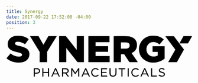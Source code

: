 ```yaml
---
title: Synergy
date: 2017-09-22 17:52:00 -04:00
position: 3
---
```


<svg version="1.1" id="Layer_1" xmlns="http://www.w3.org/2000/svg" xmlns:xlink="http://www.w3.org/1999/xlink" x="0px" y="0px"
	 viewBox="0 0 762 170" style="enable-background:new 0 0 762 170;" xml:space="preserve">
<g>
	<path d="M288.6,2c9.9,0,19.7,0,29.5,0c0,35.8,0,71.6,0,107.5c-0.3,0-0.6,0.1-1,0.1c-8.1,0-16.2,0-24.3,0c-0.6,0-1-0.2-1.4-0.7
		c-13.4-17.1-26.9-34.2-40.4-51.2c-1.4-1.8-2.8-3.6-4.2-5.4c-0.2-0.3-0.5-0.6-0.9-1.1c0,19.6,0,38.9,0,58.3c-9.9,0-19.6,0-29.4,0
		c0-35.8,0-71.6,0-107.5c0.3,0,0.7,0,1,0c8.6,0,17.3,0,25.9,0c0.6,0,1,0.2,1.4,0.7c14.3,18.5,28.7,37,43.1,55.5
		c0.2,0.2,0.3,0.4,0.7,0.8C288.6,39.9,288.6,21,288.6,2z"/>
	<path d="M538.7,109.6c-0.6,0-0.9,0-1.2,0c-10.7,0-21.5,0-32.2,0c-0.7,0-1.1-0.2-1.5-0.8C497,98.5,490.2,88.2,483.5,78
		c-0.5-0.8-1-1.1-2-1c-3.6,0.1-7.2,0-10.8,0c-0.3,0-0.7,0-1.1,0c0,10.9,0,21.7,0,32.6c-10,0-19.8,0-29.7,0c0-35.8,0-71.6,0-107.5
		c0.3,0,0.7,0,1,0c17.4,0,34.9-0.1,52.3,0.1c8.3,0.1,16.4,1.5,23.9,5.4c10,5.3,16.1,13.5,17.7,24.8c0.8,5.7,0.6,11.4-0.9,17
		c-2.2,8.3-7,14.6-14.2,19.2c-2,1.3-4.2,2.4-6.5,3.6C521.6,84.5,530.1,96.9,538.7,109.6z M469.5,53.8c0.5,0,0.8,0,1.2,0
		c6,0,12.1,0,18.1,0c1.6,0,3.3-0.1,4.9-0.4c2.8-0.4,5.3-1.3,7.5-3.2c3.5-3,4.5-6.9,4-11.2c-0.5-5-3.3-8.3-8-9.8
		c-2.1-0.7-4.3-1.2-6.5-1.2c-6.8-0.2-13.6-0.1-20.4-0.1c-0.2,0-0.5,0.1-0.7,0.1C469.5,36.5,469.5,45.1,469.5,53.8z"/>
	<path d="M627.6,36.5c-3-2-5.8-4.1-8.9-5.7c-7.5-4-15.4-5.3-23.7-3.4c-6.3,1.4-11.4,5-15.2,10.3c-5.8,8-7.1,17-5,26.5
		c1.3,6,4.3,11.1,8.9,15.2c3.9,3.5,8.5,5.6,13.6,6.4c6.4,1.1,12.7,0.6,18.8-1.8c1.3-0.5,2.5-1.2,3.7-1.9c0.2-0.1,0.4-0.5,0.4-0.7
		c0-4.7,0-9.4,0-14.3c-7.1,0-14.1,0-21.2,0c0-7.9,0-15.6,0-23.4c16.5,0,32.9,0,49.4,0c0,1.5,0,2.9,0,4.3c0,15.4,0,30.8,0,46.2
		c0,0.7-0.2,1.1-0.7,1.5c-10.1,8.1-21.6,13.1-34.4,15.1c-10.1,1.5-20,1.2-29.8-1.6c-10.6-3-19.7-8.5-27-16.8
		c-6.1-6.9-10.1-14.9-11.9-23.9c-3.2-15.8-0.9-30.6,8.2-44.1c6.6-9.7,15.6-16.5,26.6-20.6c5.7-2.1,11.5-3.3,17.5-3.7
		c7.5-0.5,15,0.1,22.3,1.9c8.2,2,15.7,5.7,22.3,10.9c1.1,0.8,2.1,1.7,3.2,2.6C639.1,22.6,633.3,29.6,627.6,36.5z"/>
	<path d="M336.3,2c28.8,0,57.6,0,86.4,0c0,8.4,0,16.8,0,25.2c-19,0-38,0-57,0c0,5.5,0,10.9,0,16.4c17.2,0,34.3,0,51.5,0
		c0,7.8,0,15.6,0,23.4c-17.1,0-34.3,0-51.5,0c0,5.8,0,11.5,0,17.3c19.2,0,38.4,0,57.7,0c0,8.5,0,16.8,0,25.2c-29,0-58,0-87.1,0
		C336.3,73.7,336.3,37.9,336.3,2z"/>
	<path d="M1.1,93.6c5.6-6.7,11.1-13.2,16.6-19.8c1.1,0.8,2.1,1.6,3.1,2.3c6.9,4.9,14.5,8.4,22.9,9.8c4.7,0.8,9.4,1.2,14.1,0.3
		c1.8-0.4,3.5-1,5-2.3c2.8-2.5,2.8-7.1-0.1-9.5c-2.1-1.7-4.6-2.6-7.2-3.3c-4.9-1.3-9.8-2.5-14.7-3.8c-6.1-1.5-12-3.3-17.7-6.1
		c-3.3-1.6-6.5-3.6-9.2-6.2c-3.9-3.7-6.3-8.3-7.2-13.6C5.7,35.5,6,29.7,7.9,23.9c2.6-7.6,7.5-13.3,14.4-17.4c6.2-3.6,12.9-5.4,20-6
		c8.3-0.7,16.5-0.1,24.6,1.8C76.2,4.5,84.5,8.5,92,14.6c-5,7-9.9,14-14.8,21c-2.4-1.4-4.7-2.9-7.2-4.2c-7.5-4-15.4-6.4-24-6.2
		c-2.4,0-4.6,0.5-6.7,1.8c-4,2.3-4.1,8.2-0.2,10.7c2.2,1.4,4.6,2.3,7.2,3c5.6,1.4,11.2,2.7,16.8,4.2c6.3,1.6,12.5,3.7,18.1,7.1
		c5,3,9.1,7,11.5,12.5c1.7,3.9,2.3,7.9,2.2,12.1c0,5.5-1.1,10.7-3.6,15.6c-3,5.9-7.6,10.2-13.3,13.4c-5.8,3.2-12.1,4.9-18.6,5.5
		c-11.9,1.2-23.6-0.1-34.9-3.9c-8.5-2.9-16.2-7.2-23-13.1C1.4,93.8,1.3,93.7,1.1,93.6z"/>
	<path d="M136.9,109.6c0-0.9,0-1.6,0-2.4c0-13,0-26.1,0-39.1c0-0.5-0.1-1.1-0.4-1.5c-8.7-14.4-17.5-28.8-26.2-43.2
		c-4.2-6.9-8.4-13.8-12.6-20.7c-0.1-0.2-0.2-0.4-0.4-0.7c0.4,0,0.7-0.1,1-0.1c11,0,22,0,32.9,0c0.7,0,1.1,0.2,1.4,0.8
		c6.4,11.3,12.7,22.6,19.1,34c0.2,0.3,0.3,0.6,0.6,1c0.2-0.4,0.4-0.7,0.6-1c6.5-11.3,12.9-22.6,19.3-33.9c0.4-0.6,0.7-0.8,1.4-0.8
		c10.8,0,21.5,0,32.3,0c0.3,0,0.6,0,1.1,0c-0.3,0.5-0.4,0.8-0.6,1.1c-10.4,17-20.8,34-31.2,51c-2.5,4-4.9,8-7.3,12.1
		c-0.2,0.4-0.4,0.9-0.4,1.3c0,13.6,0,27.1,0,40.7c0,1.6,0.2,1.4-1.5,1.4c-9.4,0-18.7,0-28.1,0C137.8,109.6,137.4,109.6,136.9,109.6z
		"/>
	<path d="M651.2,2.1c0.5,0,0.8,0,1.2,0c11,0,22,0,33,0c0.7,0,1.2,0.2,1.6,0.8c13.2,17.8,26.4,35.7,39.7,53.5c0.8,1,0.7,1.7,0.1,2.7
		c-9.3,16.5-18.5,33.1-27.7,49.7c-0.3,0.5-0.6,0.8-1.2,0.8c-11.4,0-22.7,0-34.1,0c-0.2,0-0.5,0-0.8,0c0.2-0.4,0.3-0.6,0.5-0.9
		c9.3-16.6,18.6-33.2,28-49.8c0.5-0.8,0.4-1.4-0.1-2.1C678,38.8,664.9,20.9,651.8,3C651.6,2.8,651.5,2.6,651.2,2.1z"/>
	<path d="M709,32.1c0.2-0.4,0.2-0.6,0.3-0.8c5.3-9.5,10.6-19.1,15.9-28.6c0.3-0.5,0.6-0.7,1.2-0.7c11.2,0,22.4,0,33.7,0
		c0.2,0,0.4,0,0.7,0c-0.8,1.5-1.6,2.9-2.4,4.3c-4.6,8.3-9.2,16.5-13.8,24.8c-0.4,0.7-0.8,1-1.7,1c-11,0-22,0-32.9,0
		C709.8,32.1,709.5,32.1,709,32.1z"/>
	<path d="M266.2,135c1.3,0,2.7,0,4,0c0.3,0,0.6,0.4,0.8,0.7c3.7,5.5,7.3,10.9,10.9,16.4c0.2,0.3,0.4,0.6,0.7,1.1
		c0.4-0.5,0.7-1,1-1.5c3.6-5.3,7.2-10.7,10.8-16.1c0.3-0.4,0.6-0.7,1.2-0.7c1.2,0,2.3,0,3.5,0c0,11.5,0,22.9,0,34.4
		c-1.4,0-2.9,0-4.4,0c0-8.7,0-17.5,0-26.2c-0.1,0-0.1-0.1-0.2-0.1c-0.2,0.2-0.4,0.4-0.5,0.7c-3.6,5.2-7.1,10.4-10.7,15.6
		c-0.8,1.1-0.9,1.1-1.7,0c-3.5-5.2-7.1-10.4-10.6-15.6c-0.2-0.2-0.3-0.5-0.7-0.9c0,9,0,17.7,0,26.5c-1.5,0-2.9,0-4.3,0
		C266.2,157.9,266.2,146.5,266.2,135z"/>
	<path d="M228.5,134.9c0.2,0,0.4,0,0.6,0c5.1,0,10.3-0.1,15.4,0.1c3.2,0.1,6.1,1,8.5,3.3c3.9,3.7,4.2,11.8-1.3,15.2
		c-1.4,0.9-3,1.4-4.6,2.2c3.3,4.4,6.7,9,10.2,13.7c-1.9,0-3.6,0-5.3,0c-0.2,0-0.4-0.4-0.6-0.6c-3-3.9-5.9-7.9-8.9-11.8
		c-0.2-0.3-0.5-0.6-0.8-0.6c-2.9,0-5.8,0-8.8,0c0,4.4,0,8.6,0,13c-1.5,0-2.9,0-4.4,0C228.5,157.8,228.5,146.4,228.5,134.9z
		 M232.9,152.1c0.2,0,0.4,0.1,0.5,0.1c3.6,0,7.1,0,10.7,0c1.7,0,3.3-0.6,4.7-1.5c3.5-2.4,3.3-8-0.3-10.2c-1.7-1-3.6-1.3-5.6-1.3
		c-3.1,0-6.3,0-9.4,0c-0.2,0-0.5,0-0.7,0.1C232.9,143.4,232.9,147.7,232.9,152.1z"/>
	<path d="M412.9,135c0,1.4,0,2.6,0,4c-6.8,0-13.6,0-20.4,0c0,3.6,0,7.2,0,10.9c6.1,0,12.2,0,18.3,0c0,1.4,0,2.6,0,4
		c-0.3,0-0.7,0-1,0c-5.4,0-10.9,0-16.3,0c-0.9,0-1.1,0.3-1,1.1c0,3.1,0,6.2,0,9.3c0,0.8,0.3,1,1,1c6.2,0,12.4,0,18.6,0
		c0.4,0,0.7,0,1.2,0c0,1.3,0,2.6,0,3.9c-8.3,0-16.7,0-25.1,0c0-11.4,0-22.7,0-34.2C396.3,135,404.5,135,412.9,135z"/>
	<path d="M147.8,135c1.5,0,2.9,0,4.4,0c0,5,0,10,0,15c6.3,0,12.5,0,18.9,0c0-5,0-9.9,0-14.9c1.5,0,2.9,0,4.4,0c0,11.4,0,22.8,0,34.3
		c-1.4,0-2.8,0-4.4,0c0-5,0-10,0-15.1c-6.3,0-12.5,0-18.9,0c0,5,0,10,0,15.1c-1.5,0-3,0-4.5,0C147.8,157.9,147.8,146.5,147.8,135z"
		/>
	<path d="M549.3,169.3c1.5-3.2,2.8-6.3,4.2-9.4c3.7-8.1,7.3-16.2,11-24.4c0.3-0.6,0.6-0.9,1.3-0.8c0.8,0.1,1.6,0.1,2.3,0
		c0.6,0,0.9,0.2,1.1,0.7c2.7,6,5.4,12,8.1,18c2.2,4.9,4.5,9.8,6.7,14.7c0.1,0.3,0.3,0.7,0.5,1.1c-1.5,0-3,0-4.4,0
		c-0.2,0-0.5-0.4-0.6-0.7c-1.1-2.4-2.2-4.9-3.3-7.3c-0.3-0.6-0.6-0.9-1.3-0.9c-5.5,0-10.9,0-16.4,0c-0.6,0-0.9,0.2-1.1,0.7
		c-1.1,2.5-2.2,4.9-3.2,7.4c-0.2,0.6-0.5,0.8-1.2,0.8C551.9,169.2,550.7,169.3,549.3,169.3z M574,156.3c-2.4-5.4-4.8-10.6-7.2-16.1
		c-2.5,5.5-4.8,10.7-7.2,16.1C564.4,156.3,569.1,156.3,574,156.3z"/>
	<path d="M184.4,169.3c1.1-2.4,2.1-4.6,3.1-6.9c4.1-9,8.2-17.9,12.2-26.9c0.3-0.6,0.6-0.9,1.3-0.8c1,0.1,2.1-0.3,2.8,0.1
		c0.7,0.4,0.9,1.6,1.3,2.5c4.7,10.4,9.4,20.7,14.1,31.1c0.1,0.2,0.2,0.5,0.3,0.8c-1.5,0-2.9,0-4.2,0c-0.3,0-0.6-0.3-0.7-0.6
		c-1.1-2.5-2.2-4.9-3.3-7.4c-0.3-0.6-0.6-0.8-1.3-0.8c-5.4,0-10.9,0-16.3,0c-0.6,0-1,0.2-1.2,0.8c-1.1,2.5-2.2,5-3.3,7.4
		c-0.2,0.5-0.5,0.7-1,0.7C187.1,169.2,185.8,169.3,184.4,169.3z M209.2,156.3c-2.4-5.4-4.8-10.6-7.2-16.1
		c-2.4,5.5-4.8,10.7-7.2,16.1C199.6,156.3,204.3,156.3,209.2,156.3z"/>
	<path d="M342.9,169.3c-1.5,0-2.9,0-4.3,0c-0.2,0-0.5-0.4-0.7-0.7c-1.1-2.5-2.2-4.9-3.3-7.4c-0.2-0.6-0.5-0.7-1.1-0.7
		c-5.5,0-11,0-16.5,0c-0.6,0-0.9,0.2-1.1,0.7c-1.1,2.5-2.2,4.9-3.3,7.4c-0.3,0.6-0.6,0.8-1.2,0.8c-1.2,0-2.4,0-3.7,0
		c1-2.3,2-4.4,3-6.6c4.1-9,8.2-18,12.3-27.1c0.3-0.7,0.6-1,1.4-0.9c1,0.1,2.1-0.3,2.8,0.2c0.7,0.4,0.9,1.6,1.3,2.4
		c4.7,10.3,9.4,20.7,14.1,31C342.6,168.6,342.7,168.9,342.9,169.3z M325.2,140.2c-2.4,5.5-4.8,10.7-7.2,16.1c4.9,0,9.6,0,14.4,0
		C330,151,327.7,145.7,325.2,140.2z"/>
	<path d="M117.2,157.4c0,4,0,7.9,0,11.9c-1.5,0-2.9,0-4.4,0c0-11.4,0-22.8,0-34.3c0.2,0,0.4-0.1,0.6-0.1c4.5,0,9,0,13.5,0.1
		c3.5,0.1,6.7,1.2,9.2,3.8c3.9,4,4.2,13.6-4,17.1c-2.3,1-4.6,1.4-7,1.4c-2.3,0-4.5,0-6.8,0C118,157.4,117.6,157.4,117.2,157.4z
		 M117.3,138.8c-0.1,0.4-0.1,0.5-0.1,0.6c0,4.4,0,8.8,0,13.2c0,0.6,0.3,0.7,0.8,0.7c2,0,4,0.1,6.1,0c1.5-0.1,3.1-0.2,4.6-0.5
		c2-0.5,3.7-1.6,4.8-3.5c2.2-4.1-0.1-9.2-4.8-9.9C124.9,138.9,121.1,139,117.3,138.8z"/>
	<path d="M422.8,135c1.5,0,2.9,0,4.4,0c0,1.1,0,2.1,0,3.2c0,5.3,0,10.6,0,15.9c0,1.4,0.1,2.9,0.4,4.3c1.3,5.6,5.6,7.8,10.7,7.3
		c5.5-0.5,8.6-4.2,8.7-10c0.1-6.1,0-12.2,0-18.3c0-0.8,0-1.6,0-2.4c1.5,0,2.8,0,4.3,0c0,1.2,0,2.5,0,3.7c0,5.3,0,10.6,0,15.9
		c0,2.9-0.4,5.7-1.8,8.3c-1.8,3.5-4.7,5.7-8.5,6.6c-3,0.7-6,0.7-8.9-0.2c-5.5-1.6-8.5-5.5-9.2-11c-0.4-3.2-0.3-6.4-0.3-9.7
		c0-4.2,0-8.4,0-12.7C422.8,135.6,422.8,135.4,422.8,135z"/>
	<path d="M648.6,138.8c-0.8,1.1-1.7,2.2-2.4,3.2c-1.6-0.9-3.1-1.9-4.8-2.7c-2.9-1.3-5.9-1.6-8.9-0.4c-2.6,1-3.8,3.5-3.1,6.1
		c0.3,1.2,1.1,2.1,2.2,2.5c1.8,0.8,3.7,1.4,5.6,1.9c2.7,0.7,5.3,1.4,7.8,2.8c6.3,3.5,5.4,11.7,0.9,15c-3,2.2-6.3,2.7-9.9,2.5
		c-4.8-0.3-9-2.3-12.6-5.7c0.9-1,1.8-2.1,2.7-3.1c1.4,1,2.7,2.1,4.1,2.9c3.6,2,7.5,2.7,11.5,1.2c2.7-1,3.9-3.6,3.2-6.3
		c-0.3-1.2-1.1-2-2.1-2.5c-1.8-0.7-3.6-1.3-5.4-1.9c-2.3-0.8-4.8-1.3-7.1-2.2c-3.5-1.4-5.3-4.2-5.3-8c0-3.8,1.8-6.5,5.1-8.3
		c3.3-1.7,6.8-1.7,10.3-1.1C643.5,135.3,646.1,136.8,648.6,138.8z"/>
	<path d="M376.2,160.9c0.9,0.9,1.9,1.8,2.8,2.7c-6.4,7.6-18,8.4-25.2,2.3c-7.7-6.6-8.1-19.2-1-26.4c6.9-7,19.2-6.7,26,0.7
		c-1,1-1.9,2-3,3.1c-0.4-0.4-0.8-0.7-1.2-1.1c-3.9-3.4-8.4-4.6-13.4-3c-5.1,1.6-7.9,5.3-8.7,10.5c-0.7,4.1,0.2,8,2.8,11.3
		c4.2,5.3,11.6,6.4,17.3,2.6C373.8,162.9,375,161.9,376.2,160.9z"/>
	<path d="M543.2,140.3c-1.1,0.9-2.1,1.8-3.3,2.8c-0.6-0.5-1.4-1.2-2.3-1.8c-5.6-4.2-13.6-3.4-17.9,1.9c-5.9,7.1-3.4,19.9,6.8,22.5
		c4.2,1.1,8,0.1,11.4-2.5c0.9-0.7,1.8-1.4,2.7-2.2c0.9,0.9,1.9,1.9,2.8,2.8c-4.2,5.1-11.4,7.7-19.1,5.6c-7.2-2-11.9-8.5-12.1-16.7
		c-0.3-7.4,4.3-14.4,11-16.9C530.3,133,538.4,134.8,543.2,140.3z"/>
	<path d="M460.1,135c9.1,0,18.1,0,27.1,0c0,1.4,0,2.7,0,4.1c-3.8,0-7.5,0-11.3,0c0,10.1,0,20.1,0,30.2c-1.5,0-2.9,0-4.4,0
		c0-10.1,0-20.2,0-30.3c-3.8,0-7.6,0-11.4,0C460.1,137.6,460.1,136.4,460.1,135z"/>
	<path d="M597.4,135c0,10.1,0,20.2,0,30.3c6.4,0,12.6,0,18.9,0c0,1.4,0,2.7,0,4.1c-7.8,0-15.5,0-23.4,0c0-1.7,0-3.4,0-5.1
		c0-9.5,0-18.9,0-28.4c0-0.8,0.2-1,1-1C595,135,596.2,135,597.4,135z"/>
	<path d="M497.2,135c1.4,0,2.9,0,4.3,0c0,11.5,0,22.9,0,34.3c-1.5,0-2.9,0-4.3,0C497.2,157.9,497.2,146.5,497.2,135z"/>
</g>
</svg>
